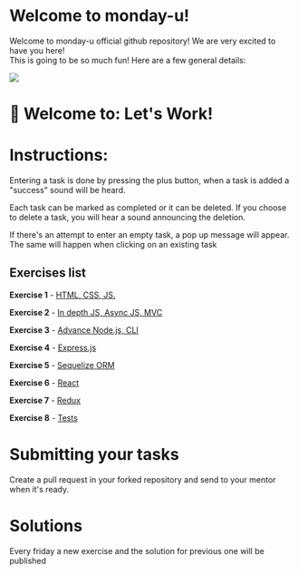 # Welcome to monday-u!

Welcome to monday-u official github repository! We are very excited to have you here!  
This is going to be so much fun! Here are a few general details:

![](https://i.ytimg.com/vi/6_zFLsW7z2E/maxresdefault.jpg)

# 👋 Welcome to: Let's Work!

# Instructions:
Entering a task is done by pressing the plus button, when a task is added a "success" sound will be heard.

Each task can be marked as completed or it can be deleted. If you choose to delete a task, you will hear a sound announcing the deletion.

If there's an attempt to enter an empty task, a pop up message will appear. The same will happen when clicking on an existing task

## Exercises list

**Exercise 1** - [HTML, CSS, JS.](https://github.com/monday-u-com/monday-u-exercises/tree/main/src/ex1)

**Exercise 2** - [In depth JS, Async JS, MVC](https://github.com/monday-u-com/monday-u-exercises/tree/main/src/ex2)

**Exercise 3** - [Advance Node.js, CLI](https://github.com/monday-u-com/monday-u-exercises/tree/main/src/ex3)

**Exercise 4** - [Express.js](https://github.com/monday-u-com/monday-u-exercises/tree/main/src/ex4)

**Exercise 5** - [Sequelize ORM](https://github.com/monday-u-com/monday-u-exercises/tree/master/src/ex5)

**Exercise 6** - [React](https://github.com/monday-u-com/monday-u-exercises/tree/master/src/ex6)

**Exercise 7** - [Redux](https://github.com/monday-u-com/monday-u-exercises/tree/master/src/ex7)

**Exercise 8** - [Tests](https://github.com/monday-u-com/monday-u-exercises/tree/master/src/ex8)

# Submitting your tasks
Create a pull request in your forked repository and send to your mentor when it's ready.

# Solutions

Every friday a new exercise and the solution for previous one will be published
